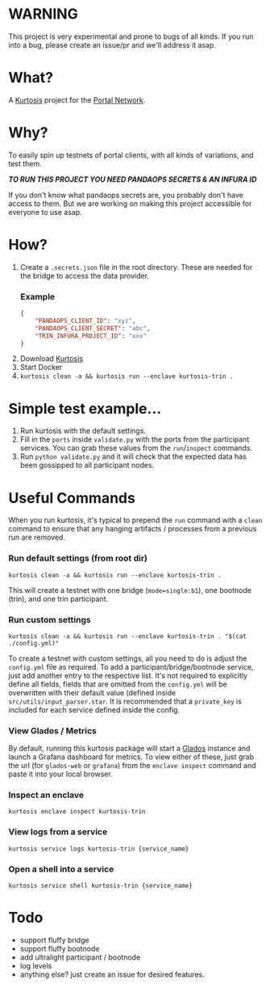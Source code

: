 # WARNING
This project is very experimental and prone to bugs of all kinds. If you run into a bug, please create an issue/pr and we'll address it asap.

# What?
A [Kurtosis](https://docs.kurtosis.com/) project for the [Portal Network](https://www.ethportal.net).

# Why?
To easily spin up testnets of portal clients, with all kinds of variations, and test them.

***TO RUN THIS PROJECT YOU NEED PANDAOPS SECRETS & AN INFURA ID***

If you don't know what pandaops secrets are, you probably don't have access to them. But we are working on making this project accessible for everyone to use asap.

# How?
1. Create a `.secrets.json` file in the root directory. These are needed for the bridge to access the data provider.
    ### Example
    ```json
    {
        "PANDAOPS_CLIENT_ID": "xyz",
        "PANDAOPS_CLIENT_SECRET": "abc",
        "TRIN_INFURA_PROJECT_ID": "xxx"
    }
    ```
2. Download [Kurtosis](https://docs.kurtosis.com/install)
3. Start Docker
4. `kurtosis clean -a && kurtosis run --enclave kurtosis-trin .`

# Simple test example...
1. Run kurtosis with the default settings.
2. Fill in the `ports` inside `validate.py` with the ports from the participant services. You can grab these values from the `run`/`inspect` commands.
3. Run `python validate.py` and it will check that the expected data has been gossipped to all participant nodes.

# Useful Commands
When you run kurtosis, it's typical to prepend the `run` command with a `clean` command to ensure that any hanging artifacts / processes from a previous run are removed.

### Run default settings (from root dir)
`kurtosis clean -a && kurtosis run --enclave kurtosis-trin .`

This will create a testnet with one bridge (`mode=single:b1`), one bootnode (trin), and one trin participant.

### Run custom settings
`kurtosis clean -a && kurtosis run --enclave kurtosis-trin . "$(cat ./config.yml)"`

To create a testnet with custom settings, all you need to do is adjust the `config.yml` file as required. To add a participant/bridge/bootnode service, just add another entry to the respective list. It's not required to explicitly define all fields, fields that are omitted from the `config.yml` will be overwritten with their default value (defined inside `src/utils/input_parser.star`. It is recommended that a `private_key` is included for each service defined inside the config.

### View Glados / Metrics
By default, running this kurtosis package will start a [Glados](https://github.com/ethereum/glados) instance and launch a Grafana dashboard for metrics. To view either of these, just grab the url (for `glados-web` or `grafana`) from the `enclave inspect` command and paste it into your local browser.

### Inspect an enclave
`kurtosis enclave inspect kurtosis-trin`

### View logs from a service
`kurtosis service logs kurtosis-trin {service_name}`

### Open a shell into a service
`kurtosis service shell kurtosis-trin {service_name}`


# Todo
- support fluffy bridge
- support fluffy bootnode
- add ultralight participant / bootnode
- log levels
- anything else? just create an issue for desired features.
